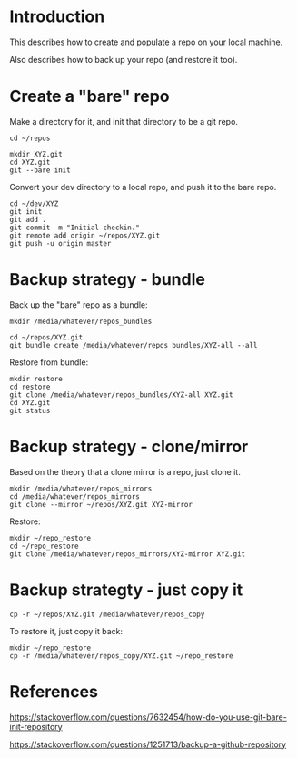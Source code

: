 # Introduction

This describes how to create and populate a repo on your local machine.

Also describes how to back up your repo (and restore it too).

# Create a "bare" repo

Make a directory for it, and init that directory to be a git repo.

```
cd ~/repos

mkdir XYZ.git
cd XYZ.git
git --bare init
```

Convert your dev directory to a local repo, and push it to the bare repo.

```
cd ~/dev/XYZ
git init
git add .
git commit -m "Initial checkin."
git remote add origin ~/repos/XYZ.git
git push -u origin master
```

# Backup strategy - bundle

Back up the "bare" repo as a bundle:
```
mkdir /media/whatever/repos_bundles

cd ~/repos/XYZ.git
git bundle create /media/whatever/repos_bundles/XYZ-all --all
```

Restore from bundle:

```
mkdir restore
cd restore
git clone /media/whatever/repos_bundles/XYZ-all XYZ.git
cd XYZ.git
git status
```

# Backup strategy - clone/mirror

Based on the theory that a clone mirror is a repo, just clone it.

```
mkdir /media/whatever/repos_mirrors
cd /media/whatever/repos_mirrors
git clone --mirror ~/repos/XYZ.git XYZ-mirror
```

Restore:

```
mkdir ~/repo_restore
cd ~/repo_restore
git clone /media/whatever/repos_mirrors/XYZ-mirror XYZ.git
```

# Backup strategty - just copy it

```
cp -r ~/repos/XYZ.git /media/whatever/repos_copy
```

To restore it, just copy it back:

```
mkdir ~/repo_restore
cp -r /media/whatever/repos_copy/XYZ.git ~/repo_restore
```

# References

https://stackoverflow.com/questions/7632454/how-do-you-use-git-bare-init-repository

https://stackoverflow.com/questions/1251713/backup-a-github-repository
